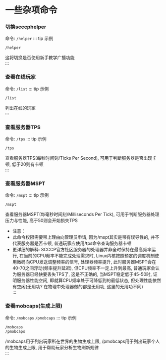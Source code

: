 # 一些杂项命令
### 切换scccphelper
命令: `/helper` 
::: tip 示例
```
/helper
```
这将切换是否使用新手教学广播功能  
:::  
### 查看在线玩家
命令: `/list` 
::: tip 示例
```
/list
```
列出在线的玩家  
:::  
### 查看服务器TPS
命令: `/tps` 
::: tip 示例
```
/tps
```
查看服务器TPS(每秒时间刻/Ticks Per Second), 可用于判断服务器是否出现卡顿, 低于20则有卡顿  
:::  
### 查看服务器MSPT
命令: `/mspt` 
::: tip 示例
```
/mspt
```

查看服务器MSPT(每毫秒时间刻/Milliseconds Per Tick), 可用于判断服务器处理压力与性能, 高于50则会开始损失TPS  
  
* 注意：  
* 此命令权限需要带上理由向管理员申请, 因为/mspt其实是带有误导性的, 并不代表服务器是否卡顿, 普通玩家应使用/tps命令查询服务器卡顿  
* 更详细的解释: SCCCP官方社区服务器的处理器并非全时保持在最高频率运行, 在当前的CPU频率不能完成处理需求时, Linux内核按照预定的调度机制使用微码向CPU发送调整频率的信号, 处理器频率提升, 此时服务器MSPT会在40-70之间浮动(频率提升延迟), 但CPU频率不一定上升到最高, 普通玩家会认为服务器已经快要丢失TPS了, 这是不正确的, 当MSPT稳定低于45-50时, 证明服务器性能空闲, 即就算CPU频率处于可降低到的最低状态, 但处理性能依然有空闲(无用功? 在物理中处理器做的都是无用功, 这里的无用功不同)  
:::  
### 查看mobcaps(生成上限)
命令: `/mobcaps` `/pmobcaps` 
::: tip 示例
```
/mobcaps
/pmobcaps
```
/mobcaps用于列出玩家所在世界的生物生成上限, /pmobcaps用于列出玩家个人的生物生成上限, 用于帮助玩家分析生物刷新规律  
:::  
